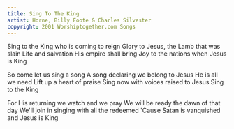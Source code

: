 ```yaml
---
title: Sing To The King
artist: Horne, Billy Foote & Charles Silvester
copyright: 2001 Worshiptogether.com Songs
---
```


Sing to the King who is coming to reign
Glory to Jesus, the Lamb that was slain
Life and salvation His empire shall bring
Joy to the nations when Jesus is King

So come let us sing a song
A song declaring we belong to Jesus
He is all we need
Lift up a heart of praise
Sing now with voices raised to Jesus
Sing to the King

For His returning we watch and we pray
We will be ready the dawn of that day
We'll join in singing with all the redeemed
'Cause Satan is vanquished and Jesus is King


